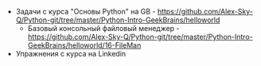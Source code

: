 - Задачи с курса "Основы Python" на GB - https://github.com/Alex-Sky-Q/Python-git/tree/master/Python-Intro-GeekBrains/helloworld
	- Базовый консольный файловый менеджер - https://github.com/Alex-Sky-Q/Python-git/tree/master/Python-Intro-GeekBrains/helloworld/16-FileMan
- Упражнения с курса на Linkedin
	